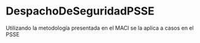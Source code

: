 # DespachoDeSeguridadPSSE
Utilizando la metodología presentada en el MACI se la aplica a casos en el PSSE
